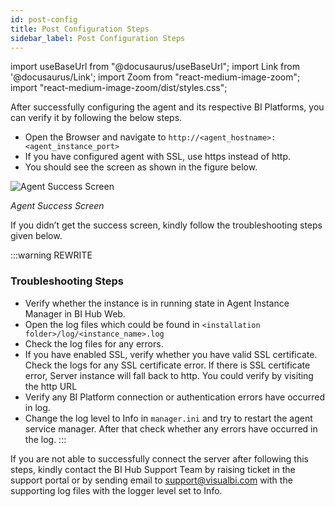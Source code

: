 ```yaml
---
id: post-config
title: Post Configuration Steps
sidebar_label: Post Configuration Steps
---
```

import useBaseUrl from "@docusaurus/useBaseUrl";
import Link from '@docusaurus/Link';
import Zoom from "react-medium-image-zoom";
import "react-medium-image-zoom/dist/styles.css";

After successfully configuring the agent and its respective BI Platforms, you can verify it by following the below steps.

* Open the Browser and navigate to `http://<agent_hostname>:<agent_instance_port>`
* If you have configured agent with SSL, use https instead of http.
* You should see the screen as shown in the figure below.

<div style={{textAlign: 'center'}}>
  <Zoom>
<img alt="Agent Success Screen" src={useBaseUrl('/doc-images/post-config/agent-success.jpg')}/>
  </Zoom>
</div>

*Agent Success Screen*

If you didn’t get the success screen, kindly follow the troubleshooting steps given below.

:::warning
REWRITE
### Troubleshooting Steps

- Verify whether the instance is in running state in Agent Instance Manager in BI Hub Web.
- Open the log files which could be found in `<installation folder>/log/<instance_name>.log`
- Check the log files for any errors.
- If you have enabled SSL, verify whether you have valid SSL certificate. Check the logs for any SSL certificate error. If there is SSL certificate error, Server instance will fall back to http. You could verify by visiting the http URL
- Verify any BI Platform connection or authentication errors have occurred in log.
- Change the log level to Info in `manager.ini` and try to restart the agent service manager. After that check whether any errors have occurred in the log.
:::

If you are not able to successfully connect the server after following this steps, kindly contact the BI Hub Support Team by raising ticket in the support portal or by sending email to support@visualbi.com with the supporting log files with the logger level set to Info.
